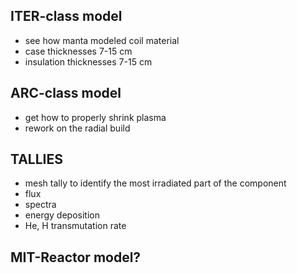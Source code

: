 ## ITER-class model
- see how manta modeled coil material
- case thicknesses 7-15 cm
- insulation thicknesses 7-15 cm

## ARC-class model
- get how to properly shrink plasma
- rework on the radial build

## TALLIES
- mesh tally to identify the most irradiated part of the component
- flux
- spectra
- energy deposition
- He, H transmutation rate


## MIT-Reactor model?